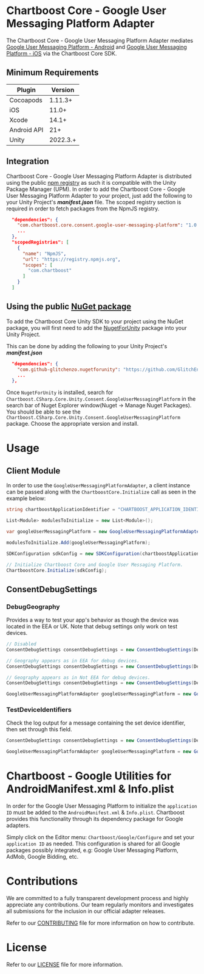 # Chartboost Core - Google User Messaging Platform Adapter

The Chartboost Core - Google User Messaging Platform Adapter mediates [Google User Messaging Platform - Android](https://developers.google.com/admob/android/privacy) and [Google User Messaging Platform - iOS](https://developers.google.com/admob/ios/privacy) via the Chartboost Core SDK.

## Minimum Requirements

| Plugin | Version |
| ------ | ------ |
| Cocoapods | 1.11.3+ |
| iOS | 11.0+ |
| Xcode | 14.1+ |
| Android API | 21+ |
| Unity | 2022.3.+ |


## Integration

Chartboost Core - Google User Messaging Platform Adapter is distributed using the public [npm registry](https://www.npmjs.com/search?q=com.chartboost.core.consent.google-user-messaging-platform) as such it is compatible with the Unity Package Manager (UPM). In order to add the Chartboost Core - Google User Messaging Platform Adapter to your project, just add the following to your Unity Project's ***manifest.json*** file. The scoped registry section is required in order to fetch packages from the NpmJS registry.

```json
  "dependencies": {
    "com.chartboost.core.consent.google-user-messaging-platform": "1.0.4",
    ...
  },
  "scopedRegistries": [
    {
      "name": "NpmJS",
      "url": "https://registry.npmjs.org",
      "scopes": [
        "com.chartboost"
      ]
    }
  ]
```

## Using the public [NuGet package](https://www.nuget.org/packages/Chartboost.CSharp.Core.Unity.Consent.GoogleUserMessagingPlatform)

To add the Chartboost Core Unity SDK to your project using the NuGet package, you will first need to add the [NugetForUnity](https://github.com/GlitchEnzo/NuGetForUnity) package into your Unity Project.

This can be done by adding the following to your Unity Project's ***manifest.json***

```json
  "dependencies": {
    "com.github-glitchenzo.nugetforunity": "https://github.com/GlitchEnzo/NuGetForUnity.git?path=/src/NuGetForUnity",
    ...
  },
```

Once <code>NugetForUnity</code> is installed, search for `Chartboost.CSharp.Core.Unity.Consent.GoogleUserMessagingPlatform` in the search bar of Nuget Explorer window(Nuget -> Manage Nuget Packages).
You should be able to see the `Chartboost.CSharp.Core.Unity.Consent.GoogleUserMessagingPlatform` package. Choose the appropriate version and install.

# Usage

## Client Module
In order to use the `GoogleUserMessagingPlatformAdapter`, a client instance can be passed along with the `ChartboostCore.Initialize` call as seen in the example below:

```csharp
string chartboostApplicationIdentifier = "CHARTBOOST_APPLICATION_IDENTIFIER";

List<Module> modulesToInitialize = new List<Module>();

var googleUserMessagingPlatform = new GoogleUserMessagingPlatformAdapter();

modulesToInitialize.Add(googleUserMessagingPlatform);

SDKConfiguration sdkConfig = new SDKConfiguration(chartboostApplicationIdentifier, modulesToInitialize);

// Initialize Chartboost Core and Google User Messaging Platform.
ChartboostCore.Initialize(sdkConfig);
```

## ConsentDebugSettings

### DebugGeography

Provides a way to test your app's behavior as though the device was located in the EEA or UK. Note that debug settings only work on test devices.

```csharp
// Disabled
ConsentDebugSettings consentDebugSettings = new ConsentDebugSettings(DebugGeography.Disabled, null);

// Geography appears as in EEA for debug devices.
ConsentDebugSettings consentDebugSettings = new ConsentDebugSettings(DebugGeography.EEA, null);

// Geography appears as in Not EEA for debug devices.
ConsentDebugSettings consentDebugSettings = new ConsentDebugSettings(DebugGeography.NotEEA, null);

GoogleUserMessagingPlatformAdapter googleUserMessagingPlatform = new GoogleUserMessagingPlatformAdapter(consentDebugSettings);
```

### TestDeviceIdentifiers

Check the log output for a message containing the set device identifier, then set through this field.

```csharp
ConsentDebugSettings consentDebugSettings = new ConsentDebugSettings(DebugGeography.Disabled, new {"TEST-DEVICE-HASHED-ID"});

GoogleUserMessagingPlatformAdapter googleUserMessagingPlatform = new GoogleUserMessagingPlatformAdapter(consentDebugSettings);
```

# Chartboost - Google Utilities for AndroidManifest.xml & Info.plist
In order for the Google User Messaging Platform to initialize the `application ID` must be added to the `AndroidManifest.xml` & `Info.plist`. Chartboost provides this functionality through its dependency package for Google adapters. 

Simply click on the Editor menu: `Chartboost/Google/Configure` and set your `application ID` as needed. This configuration is shared for all Google packages possibly integrated, e.g: Google User Messaging Platform, AdMob, Google Bidding, etc.

# Contributions

We are committed to a fully transparent development process and highly appreciate any contributions. Our team regularly monitors and investigates all submissions for the inclusion in our official adapter releases.

Refer to our [CONTRIBUTING](CONTRIBUTING.md) file for more information on how to contribute.

# License

Refer to our [LICENSE](LICENSE.md) file for more information.